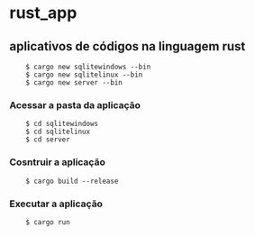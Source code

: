 # rust_app
## aplicativos de códigos na linguagem rust
```
	$ cargo new sqlitewindows --bin
	$ cargo new sqlitelinux --bin
	$ cargo new server --bin
```
### **Acessar a pasta da aplicação**
```
	$ cd sqlitewindows
	$ cd sqlitelinux
	$ cd server
```
### **Cosntruir a aplicação**
```
	$ cargo build --release
```
### **Executar a aplicação**
```
	$ cargo run
 ```